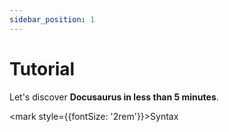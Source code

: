 ```yaml
---
sidebar_position: 1
---
```


# Tutorial

Let's discover **Docusaurus in less than 5 minutes**.

<mark style={{fontSize: '2rem'}}>Syntax</mark>
